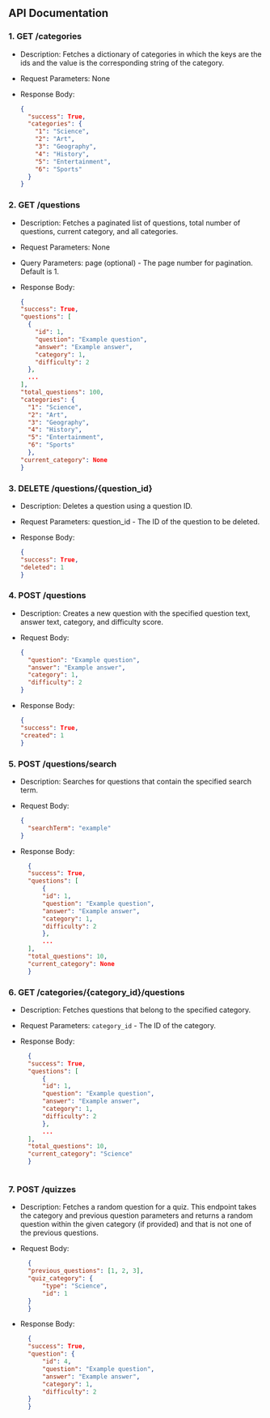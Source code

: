 ## API Documentation

### 1. GET /categories

- Description: Fetches a dictionary of categories in which the keys are the ids and the value is the corresponding string of the category.
- Request Parameters: None
- Response Body:

  ```json
  {
    "success": True,
    "categories": {
      "1": "Science",
      "2": "Art",
      "3": "Geography",
      "4": "History",
      "5": "Entertainment",
      "6": "Sports"
    }
  }

### 2. GET /questions

- Description: Fetches a paginated list of questions, total number of questions, current category, and all categories.

- Request Parameters: None

- Query Parameters: page (optional) - The page number for pagination. Default is 1.

- Response Body:

  ```json
  {
  "success": True,
  "questions": [
    {
      "id": 1,
      "question": "Example question",
      "answer": "Example answer",
      "category": 1,
      "difficulty": 2
    },
    ...
  ],
  "total_questions": 100,
  "categories": {
    "1": "Science",
    "2": "Art",
    "3": "Geography",
    "4": "History",
    "5": "Entertainment",
    "6": "Sports"
    },
  "current_category": None
  }

### 3. DELETE /questions/{question_id}

- Description: Deletes a question using a question ID.

- Request Parameters: question_id - The ID of the question to be deleted.

- Response Body:

  ```json
  {
  "success": True,
  "deleted": 1
  }

### 4. POST /questions

- Description: Creates a new question with the specified question text, answer text, category, and difficulty score.

- Request Body:

  ```json
  {
    "question": "Example question",
    "answer": "Example answer",
    "category": 1,
    "difficulty": 2
  }

- Response Body:

  ```json
  {
  "success": True,
  "created": 1
  }

### 5. POST /questions/search

- Description: Searches for questions that contain the specified search term.

- Request Body:
  ```json
  {
    "searchTerm": "example"
  }

- Response Body:
  ```json
    {
    "success": True,
    "questions": [
        {
        "id": 1,
        "question": "Example question",
        "answer": "Example answer",
        "category": 1,
        "difficulty": 2
        },
        ...
    ],
    "total_questions": 10,
    "current_category": None
    }

### 6. GET /categories/{category_id}/questions

- Description: Fetches questions that belong to the specified category.

- Request Parameters:  `category_id` - The ID of the category.

- Response Body:
  ```json
    {
    "success": True,
    "questions": [
        {
        "id": 1,
        "question": "Example question",
        "answer": "Example answer",
        "category": 1,
        "difficulty": 2
        },
        ...
    ],
    "total_questions": 10,
    "current_category": "Science"
    }



### 7. POST /quizzes

- Description: Fetches a random question for a quiz. This endpoint takes the category and previous question parameters and returns a random question within the given category (if provided) and that is not one of the previous questions.

- Request Body:
  ```json
    {
    "previous_questions": [1, 2, 3],
    "quiz_category": {
        "type": "Science",
        "id": 1
    }
    }


- Response Body:
  ```json
    {
    "success": True,
    "question": {
        "id": 4,
        "question": "Example question",
        "answer": "Example answer",
        "category": 1,
        "difficulty": 2
    }
    }


